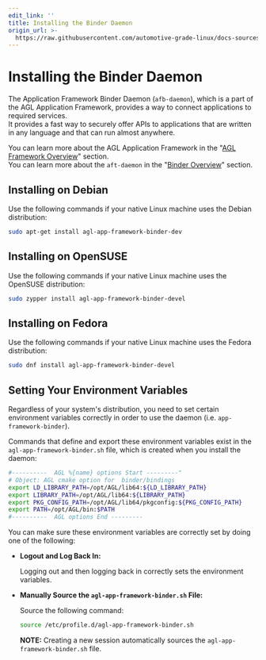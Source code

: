 ```yaml
---
edit_link: ''
title: Installing the Binder Daemon
origin_url: >-
  https://raw.githubusercontent.com/automotive-grade-linux/docs-sources/master/agl-documentation/host-configuration/docs/3-installing-binder-daemon.md
---
```


<!-- WARNING: This file is generated by fetch_docs.js using /home/boron/Documents/AGL/docs-webtemplate/site/_data/tocs/devguides/master/host-configuration-developer-guides-devguides-book.yml -->

# Installing the Binder Daemon

The Application Framework Binder Daemon (`afb-daemon`), which is a part of
the AGL Application Framework, provides a way to connect applications to
required services.\
It provides a fast way to securely offer APIs to applications that are
written in any language and that can run almost anywhere.

You can learn more about the AGL Application Framework in the
"[AGL Framework Overview](../../apis_services/reference/af-main/0-introduction.html)"
section.\
You can learn more about the `aft-daemon` in the
"[Binder Overview](../../apis_services/reference/af-binder/afb-overview.html)"
section.

## Installing on Debian

Use the following commands if your native Linux machine uses the Debian
distribution:

```bash
sudo apt-get install agl-app-framework-binder-dev
```

## Installing on OpenSUSE

Use the following commands if your native Linux machine uses the OpenSUSE
distribution:

```bash
sudo zypper install agl-app-framework-binder-devel
```

## Installing on Fedora

Use the following commands if your native Linux machine uses the Fedora
distribution:

```bash
sudo dnf install agl-app-framework-binder-devel
```

## Setting Your Environment Variables

Regardless of your system's distribution, you need to set certain environment
variables correctly in order to use the daemon (i.e. `app-framework-binder`).

Commands that define and export these environment variables exist in the
`agl-app-framework-binder.sh` file, which is created when
you install the daemon:

```bash
#----------  AGL %{name} options Start ---------"
# Object: AGL cmake option for  binder/bindings
export LD_LIBRARY_PATH=/opt/AGL/lib64:${LD_LIBRARY_PATH}
export LIBRARY_PATH=/opt/AGL/lib64:${LIBRARY_PATH}
export PKG_CONFIG_PATH=/opt/AGL/lib64/pkgconfig:${PKG_CONFIG_PATH}
export PATH=/opt/AGL/bin:$PATH
#----------  AGL options End ---------
```

You can make sure these environment variables are correctly set by doing
one of the following:

* **Logout and Log Back In:**

  Logging out and then logging back in correctly sets the environment
  variables.

* **Manually Source the `agl-app-framework-binder.sh` File:**

  Source the following command:

  ```bash
  source /etc/profile.d/agl-app-framework-binder.sh
  ```

  **NOTE:**
  Creating a new session automatically sources the `agl-app-framework-binder.sh`
  file.
